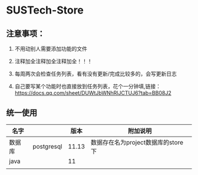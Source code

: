 # SUSTech-Store

## 注意事项：

1. 不用动别人需要添加功能的文件

2. 注释加全注释加全注释加全！！！

3. 每周两次会检查任务列表，看有没有更新/完成比较多的，会写更新日志

4. 自己要写某个功能时也直接放到任务列表，花个一分钟填,链接：https://docs.qq.com/sheet/DUWtJbWNhRlJCTUJ6?tab=BB08J2

   











## 统一使用

| 名字   |            | 版本  | 附加说明                           |
| ------ | ---------- | ----- | ---------------------------------- |
| 数据库 | postgresql | 11.13 | 数据存在名为project数据库的store下 |
| java   |            | 11    |                                    |
|        |            |       |                                    |

